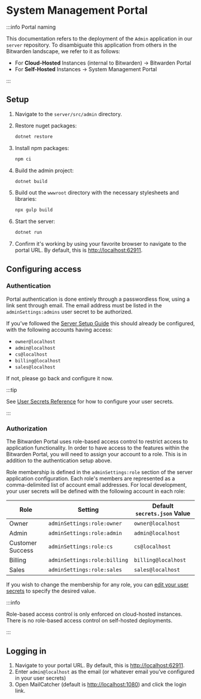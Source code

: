 # System Management Portal

:::info Portal naming

This documentation refers to the deployment of the `Admin` application in our `server` repository.
To disambiguate this application from others in the Bitwarden landscape, we refer to it as follows:

- For **Cloud-Hosted** Instances (internal to Bitwarden) &rarr; Bitwarden Portal
- For **Self-Hosted** Instances &rarr; System Management Portal

:::

## Setup

1.  Navigate to the `server/src/admin` directory.
2.  Restore nuget packages:

    ```bash
    dotnet restore
    ```

3.  Install npm packages:

    ```bash
    npm ci
    ```

4.  Build the admin project:

    ```bash
    dotnet build
    ```

5.  Build out the `wwwroot` directory with the necessary stylesheets and libraries:

    ```bash
    npx gulp build
    ```

6.  Start the server:

    ```bash
    dotnet run
    ```

7.  Confirm it's working by using your favorite browser to navigate to the portal URL. By default,
    this is [http://localhost:62911](http://localhost:62911).

## Configuring access

### Authentication

Portal authentication is done entirely through a passwordless flow, using a link sent through email.
The email address must be listed in the `adminSettings:admins` user secret to be authorized.

If you’ve followed the [Server Setup Guide](./guide.md) this should already be configured, with the
following accounts having access:

- `owner@localhost`
- `admin@localhost`
- `cs@localhost`
- `billing@localhost`
- `sales@localhost`

If not, please go back and configure it now.

:::tip

See [User Secrets Reference](./user-secrets.md) for how to configure your user secrets.

:::

<bitwarden>

### Authorization

The Bitwarden Portal uses role-based access control to restrict access to application functionality.
In order to have access to the features within the Bitwarden Portal, you will need to assign your
account to a role. This is in addition to the authentication setup above.

Role membership is defined in the `adminSettings:role` section of the server application
configuration. Each role's members are represented as a comma-delimited list of account email
addresses. For local development, your user secrets will be defined with the following account in
each role:

| Role             | Setting                      | Default `secrets.json` Value |
| ---------------- | ---------------------------- | ---------------------------- |
| Owner            | `adminSettings:role:owner`   | `owner@localhost`            |
| Admin            | `adminSettings:role:admin`   | `admin@localhost`            |
| Customer Success | `adminSettings:role:cs`      | `cs@localhost`               |
| Billing          | `adminSettings:role:billing` | `billing@localhost`          |
| Sales            | `adminSettings:role:sales`   | `sales@localhost`            |

If you wish to change the membership for any role, you can
[edit your user secrets](./user-secrets.md) to specify the desired value.

:::info

Role-based access control is only enforced on cloud-hosted instances. There is no role-based access
control on self-hosted deployments.

:::

</bitwarden>

## Logging in

1.  Navigate to your portal URL. By default, this is
    [http://localhost:62911](http://localhost:62911).
2.  Enter `admin@localhost` as the email (or whatever email you’ve configured in your user secrets)
3.  Open MailCatcher (default is [http://localhost:1080](http://localhost:1080)) and click the login
    link.
